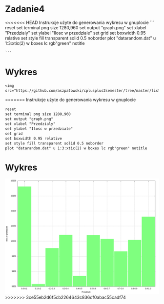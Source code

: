 # Zadanie4
<<<<<<< HEAD
    Instrukcje użyte do generowania wykresu w gnuplocie
    ```
    reset
    set terminal png size 1280,960
    set output "graph.png"
    set xlabel "Przedzialy"
    set ylabel "Ilosc w przedziale"
    set grid
    set boxwidth 0.95 relative
    set style fill transparent solid 0.5 noborder
    plot "datarandom.dat" u 1:3:xtic(2) w boxes lc rgb"green" notitle

    ```
# Wykres
    <img src="https://github.com/aszpatowski/cplusplus2semester/tree/master/lista4/zadanie3i4/graph.png">
=======
Instrukcje użyte do generowania wykresu w gnuplocie
```
reset
set terminal png size 1280,960
set output "graph.png"
set xlabel "Przedzialy"
set ylabel "Ilosc w przedziale"
set grid
set boxwidth 0.95 relative
set style fill transparent solid 0.5 noborder
plot "datarandom.dat" u 1:3:xtic(2) w boxes lc rgb"green" notitle
```
# Wykres
<img src="https://raw.githubusercontent.com/aszpatowski/cplusplus2semester/master/lista4/zadanie3i4/graph.png">
>>>>>>> 3ce55eb2d6f5cb2264643c836df0abac55cadf74

